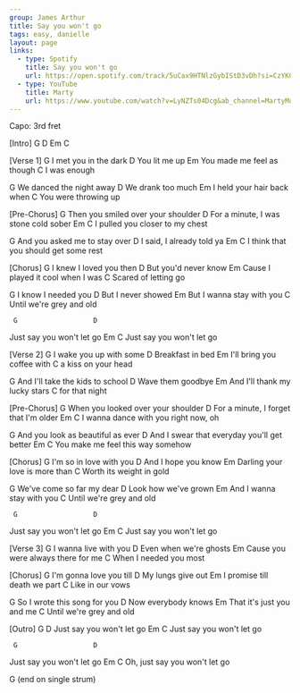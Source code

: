 ```yaml
---
group: James Arthur
title: Say you won't go
tags: easy, danielle
layout: page
links:
  - type: Spotify
    title: Say you won't go
    url: https://open.spotify.com/track/5uCax9HTNlzGybIStD3vDh?si=CzYK0UF1RCqSmK2ACzMJfg
  - type: YouTube
    title: Marty
    url: https://www.youtube.com/watch?v=LyNZTs04Dcg&ab_channel=MartyMusic
---
```



Capo: 3rd fret


[Intro]
G D Em C
 
[Verse 1]
G
  I met you in the dark
D
  You lit me up
Em
  You made me feel as though
C
  I was enough
 
G
  We danced the night away
D
  We drank too much
Em
  I held your hair back when
C
  You were throwing up
 
[Pre-Chorus]
G
  Then you smiled over your shoulder
D
  For a minute, I was stone cold sober
Em                         C
  I pulled you closer to my chest
 
G
  And you asked me to stay over
D
  I said, I already told ya
Em                                C
  I think that you should get some rest
 
[Chorus]
G
  I knew I loved you then
D
  But you'd never know
Em
  Cause I played it cool when I was 
C
Scared of letting go
 
G
  I know I needed you
D
  But I never showed
Em
  But I wanna stay with you
  C
Until we're grey and old
 
     G                   D
Just say you won't let go
     Em                  C
Just say you won't let go
 
[Verse 2]
G
  I wake you up with some
D
  Breakfast in bed
Em
  I'll bring you coffee with 
C
  a kiss on your head
 
G
  And I'll take the kids to school
D
  Wave them goodbye
Em
  And I'll thank my lucky stars 
C
  for that night
 
[Pre-Chorus]
G
  When you looked over your shoulder
D
  For a minute, I forget that I'm older
Em                            C
  I wanna dance with you right now, oh
 
G
And you look as beautiful as ever
D
  And I swear that everyday you'll get better
Em                          C
  You make me feel this way somehow
 
[Chorus]
G
  I'm so in love with you
D
  And I hope you know
Em
  Darling your love is more than
C
  Worth its weight in gold
 
G
  We've come so far my dear
D
  Look how we've grown
Em
  And I wanna stay with you
  C
Until we're grey and old
 
     G                   D
Just say you won't let go
     Em                  C
Just say you won't let go
 
[Verse 3]
G
  I wanna live with you
D
  Even when we're ghosts
Em
  Cause you were always there for me
     C
When I needed you most
 
[Chorus]
G
  I'm gonna love you till
D
  My lungs give out
Em
  I promise till death we part
C
Like in our vows
 
G
  So I wrote this song for you
D
  Now everybody knows
Em
  That it's just you and me
  C
Until we're grey and old
 
[Outro]
     G                   D
Just say you won't let go
     Em                  C
Just say you won't let go
 
     G                   D
Just say you won't let go
         Em                  C
Oh, just say you won't let go
 
G
(end on single strum)



